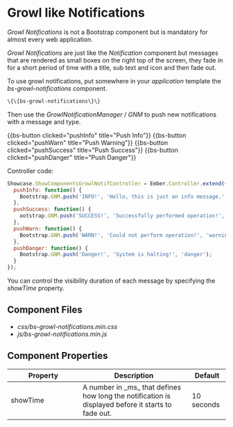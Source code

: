 # Growl like Notifications


_Growl Notifications_ is not a Bootstrap component but is mandatory for almost every web application.

_Growl Notifications_ are just like the _Notification_ component but messages that are rendered as small boxes on the right top of the screen, they fade in for a short period of time with a title, sub text and icon and then fade out.

To use growl notifications, put somewhere in your _application_ template the _bs-growl-notifications_ component.

``` html
\{\{bs-growl-notifications\}\}
```

Then use the _GrowlNotificationManager_ / _GNM_ to push new notifications with a message and type.

<div class="bs-example">
    {{bs-button clicked="pushInfo" title="Push Info"}}
    {{bs-button clicked="pushWarn" title="Push Warning"}}
    {{bs-button clicked="pushSuccess" title="Push Success"}}
    {{bs-button clicked="pushDanger" title="Push Danger"}}
</div>

Controller code:


``` javascript
Showcase.ShowComponentsGrowlNotifController = Ember.Controller.extend({
  pushInfo: function() {
    Bootstrap.GNM.push('INFO!', 'Hello, this is just an info message.', 'info');
  },
  pushSuccess: function() {
    ootstrap.GNM.push('SUCCESS!', 'Successfully performed operation!', 'success');
  },
  pushWarn: function() {
    Bootstrap.GNM.push('WARN!', 'Could not perform operation!', 'warning');
  },
  pushDanger: function() {
    Bootstrap.GNM.push('Danger!', 'System is halting!', 'danger');
  }
});
```

You can control the visibility duration of each message by specifying the _showTime_ property.


## Component Files

* _css/bs-growl-notifications.min.css_
* _js/bs-growl-notifications.min.js_

## Component Properties

<div class="table-responsive">
    <table class="table table-bordered table-striped">
        <thead>
            <tr>
                <th style="width: 150px;">Property</th>
                <th>Description</th>
                <th>Default</th>
            </tr>
        </thead>
        <tbody>
            <tr>
                <td>showTime</td>
                <td>A number in _ms_ that defines how long the notification is displayed before it starts to fade out.</td>
                <td>10 seconds</td>
            </tr>
        </tbody>
    </table>
</div>
